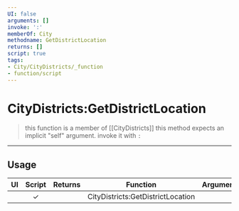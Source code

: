 ```yaml
---
UI: false
arguments: []
invoke: ':'
memberOf: City
methodname: GetDistrictLocation
returns: []
script: true
tags:
- City/CityDistricts/_function
- function/script
---
```

# CityDistricts:GetDistrictLocation
> this function is a member of [[CityDistricts]]
> this method expects an implicit "self" argument. invoke it with `:`
-----
## Usage
|  UI | Script | Returns | Function | Arguments |
|:---:|:------:|-------:|:--------:|:---------|
| |✓||CityDistricts:GetDistrictLocation||
